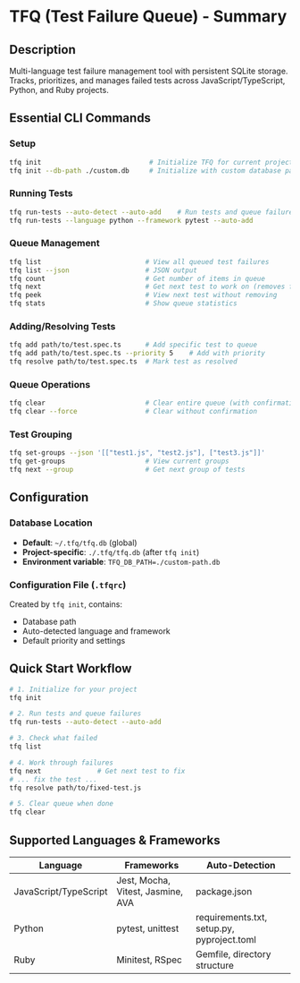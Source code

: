 # TFQ (Test Failure Queue) - Summary

## Description
Multi-language test failure management tool with persistent SQLite storage. Tracks, prioritizes, and manages failed tests across JavaScript/TypeScript, Python, and Ruby projects.

## Essential CLI Commands

### Setup
```bash
tfq init                           # Initialize TFQ for current project
tfq init --db-path ./custom.db     # Initialize with custom database path
```

### Running Tests
```bash
tfq run-tests --auto-detect --auto-add    # Run tests and queue failures
tfq run-tests --language python --framework pytest --auto-add
```

### Queue Management
```bash
tfq list                          # View all queued test failures
tfq list --json                   # JSON output
tfq count                         # Get number of items in queue
tfq next                          # Get next test to work on (removes from queue)
tfq peek                          # View next test without removing
tfq stats                         # Show queue statistics
```

### Adding/Resolving Tests
```bash
tfq add path/to/test.spec.ts      # Add specific test to queue
tfq add path/to/test.spec.ts --priority 5    # Add with priority
tfq resolve path/to/test.spec.ts  # Mark test as resolved
```

### Queue Operations
```bash
tfq clear                         # Clear entire queue (with confirmation)
tfq clear --force                 # Clear without confirmation
```

### Test Grouping
```bash
tfq set-groups --json '[["test1.js", "test2.js"], ["test3.js"]]'
tfq get-groups                    # View current groups
tfq next --group                  # Get next group of tests
```

## Configuration

### Database Location
- **Default**: `~/.tfq/tfq.db` (global)
- **Project-specific**: `./.tfq/tfq.db` (after `tfq init`)
- **Environment variable**: `TFQ_DB_PATH=./custom-path.db`

### Configuration File (`.tfqrc`)
Created by `tfq init`, contains:
- Database path
- Auto-detected language and framework
- Default priority and settings

## Quick Start Workflow

```bash
# 1. Initialize for your project
tfq init

# 2. Run tests and queue failures
tfq run-tests --auto-detect --auto-add

# 3. Check what failed
tfq list

# 4. Work through failures
tfq next              # Get next test to fix
# ... fix the test ...
tfq resolve path/to/fixed-test.js

# 5. Clear queue when done
tfq clear
```

## Supported Languages & Frameworks

| Language | Frameworks | Auto-Detection |
|----------|------------|----------------|
| JavaScript/TypeScript | Jest, Mocha, Vitest, Jasmine, AVA | package.json |
| Python | pytest, unittest | requirements.txt, setup.py, pyproject.toml |
| Ruby | Minitest, RSpec | Gemfile, directory structure |
